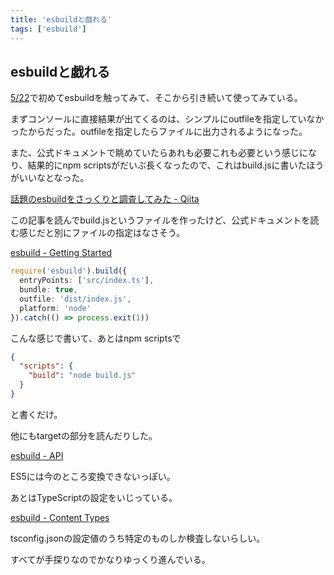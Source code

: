 ```yaml
---
title: 'esbuildと戯れる'
tags: ['esbuild']
---
```


## esbuildと戯れる

[5/22](/posts/2022-05-22/)で初めてesbuildを触ってみて、そこから引き続いて使ってみている。

まずコンソールに直接結果が出てくるのは、シンプルにoutfileを指定していなかったからだった。outfileを指定したらファイルに出力されるようになった。

また、公式ドキュメントで眺めていたらあれも必要これも必要という感じになり、結果的にnpm scriptsがだいぶ長くなったので、これはbuild.jsに書いたほうがいいなとなった。

[話題のesbuildをさっくりと調査してみた \- Qiita](https://qiita.com/hedrall/items/2548718cfdf7bef3efc0)

この記事を読んでbuild.jsというファイルを作ったけど、公式ドキュメントを読む感じだと別にファイルの指定はなさそう。

[esbuild \- Getting Started](https://esbuild.github.io/getting-started/#build-scripts)

```ts
require('esbuild').build({
  entryPoints: ['src/index.ts'],
  bundle: true,
  outfile: 'dist/index.js',
  platform: 'node'
}).catch(() => process.exit(1))
```

こんな感じで書いて、あとはnpm scriptsで

```package.json
{
  "scripts": {
    "build": "node build.js"
  }
}
```

と書くだけ。

他にもtargetの部分を読んだりした。

[esbuild \- API](https://esbuild.github.io/api/#target)

ES5には今のところ変換できないっぽい。

あとはTypeScriptの設定をいじっている。

[esbuild \- Content Types](https://esbuild.github.io/content-types/#tsconfig-json)

tsconfig.jsonの設定値のうち特定のものしか検査しないらしい。

すべてが手探りなのでかなりゆっくり進んでいる。
